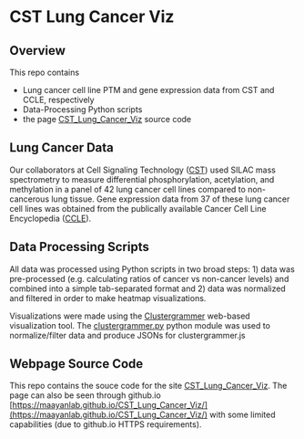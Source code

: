 # CST Lung Cancer Viz

## Overview

This repo contains

* Lung cancer cell line PTM and gene expression data from CST and CCLE, respectively
* Data-Processing Python scripts
* the page [CST_Lung_Cancer_Viz](http://maayanlab.net/CST_Lung_Cancer_Viz/) source code

## Lung Cancer Data
Our collaborators at Cell Signaling Technology ([CST](https://www.cellsignal.com/)) used SILAC mass spectrometry to measure differential phosphorylation, acetylation, and methylation in a panel of 42 lung cancer cell lines compared to non-cancerous lung tissue. Gene expression data from 37 of these lung cancer cell lines was obtained from the publically available Cancer Cell Line Encyclopedia ([CCLE](https://portals.broadinstitute.org/ccle/home)).

## Data Processing Scripts
All data was processed using Python scripts in two broad steps: 1) data was pre-processed (e.g. calculating ratios of cancer vs non-cancer levels) and combined into a simple tab-separated format and 2) data was normalized and filtered in order to make heatmap visualizations.

Visualizations were made using the [Clustergrammer](https://github.com/MaayanLab/clustergrammer) web-based visualization tool. The [clustergrammer.py]() python module was used to normalize/filter data and produce JSONs for clustergrammer.js

## Webpage Source Code
This repo contains the souce code for the site [CST_Lung_Cancer_Viz](http://maayanlab.net/CST_Lung_Cancer_Viz/). The page can also be seen through github.io [https://maayanlab.github.io/CST_Lung_Cancer_Viz/](https://maayanlab.github.io/CST_Lung_Cancer_Viz/) with some limited capabilities (due to github.io HTTPS requirements).

